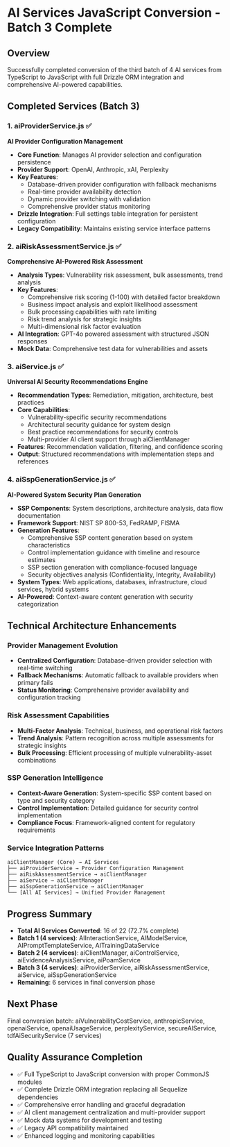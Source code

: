 # AI Services JavaScript Conversion - Batch 3 Complete

## Overview
Successfully completed conversion of the third batch of 4 AI services from TypeScript to JavaScript with full Drizzle ORM integration and comprehensive AI-powered capabilities.

## Completed Services (Batch 3)

### 1. aiProviderService.js ✅
**AI Provider Configuration Management**
- **Core Function**: Manages AI provider selection and configuration persistence
- **Provider Support**: OpenAI, Anthropic, xAI, Perplexity
- **Key Features**:
  - Database-driven provider configuration with fallback mechanisms
  - Real-time provider availability detection
  - Dynamic provider switching with validation
  - Comprehensive provider status monitoring
- **Drizzle Integration**: Full settings table integration for persistent configuration
- **Legacy Compatibility**: Maintains existing service interface patterns

### 2. aiRiskAssessmentService.js ✅
**Comprehensive AI-Powered Risk Assessment**
- **Analysis Types**: Vulnerability risk assessment, bulk assessments, trend analysis
- **Key Features**:
  - Comprehensive risk scoring (1-100) with detailed factor breakdown
  - Business impact analysis and exploit likelihood assessment
  - Bulk processing capabilities with rate limiting
  - Risk trend analysis for strategic insights
  - Multi-dimensional risk factor evaluation
- **AI Integration**: GPT-4o powered assessment with structured JSON responses
- **Mock Data**: Comprehensive test data for vulnerabilities and assets

### 3. aiService.js ✅
**Universal AI Security Recommendations Engine**
- **Recommendation Types**: Remediation, mitigation, architecture, best practices
- **Core Capabilities**:
  - Vulnerability-specific security recommendations
  - Architectural security guidance for system design
  - Best practice recommendations for security controls
  - Multi-provider AI client support through aiClientManager
- **Features**: Recommendation validation, filtering, and confidence scoring
- **Output**: Structured recommendations with implementation steps and references

### 4. aiSspGenerationService.js ✅
**AI-Powered System Security Plan Generation**
- **SSP Components**: System descriptions, architecture analysis, data flow documentation
- **Framework Support**: NIST SP 800-53, FedRAMP, FISMA
- **Generation Features**:
  - Comprehensive SSP content generation based on system characteristics
  - Control implementation guidance with timeline and resource estimates
  - SSP section generation with compliance-focused language
  - Security objectives analysis (Confidentiality, Integrity, Availability)
- **System Types**: Web applications, databases, infrastructure, cloud services, hybrid systems
- **AI-Powered**: Context-aware content generation with security categorization

## Technical Architecture Enhancements

### Provider Management Evolution
- **Centralized Configuration**: Database-driven provider selection with real-time switching
- **Fallback Mechanisms**: Automatic fallback to available providers when primary fails
- **Status Monitoring**: Comprehensive provider availability and configuration tracking

### Risk Assessment Capabilities
- **Multi-Factor Analysis**: Technical, business, and operational risk factors
- **Trend Analysis**: Pattern recognition across multiple assessments for strategic insights
- **Bulk Processing**: Efficient processing of multiple vulnerability-asset combinations

### SSP Generation Intelligence
- **Context-Aware Generation**: System-specific SSP content based on type and security category
- **Control Implementation**: Detailed guidance for security control implementation
- **Compliance Focus**: Framework-aligned content for regulatory requirements

### Service Integration Patterns
```
aiClientManager (Core) → AI Services
├── aiProviderService → Provider Configuration Management
├── aiRiskAssessmentService → aiClientManager  
├── aiService → aiClientManager
├── aiSspGenerationService → aiClientManager
└── [All AI Services] → Unified Provider Management
```

## Progress Summary
- **Total AI Services Converted**: 16 of 22 (72.7% complete)
- **Batch 1 (4 services)**: AIInteractionService, AIModelService, AIPromptTemplateService, AITrainingDataService
- **Batch 2 (4 services)**: aiClientManager, aiControlService, aiEvidenceAnalysisService, aiPoamService
- **Batch 3 (4 services)**: aiProviderService, aiRiskAssessmentService, aiService, aiSspGenerationService
- **Remaining**: 6 services in final conversion phase

## Next Phase
Final conversion batch: aiVulnerabilityCostService, anthropicService, openaiService, openaiUsageService, perplexityService, secureAIService, tdfAiSecurityService (7 services)

## Quality Assurance Completion
- ✅ Full TypeScript to JavaScript conversion with proper CommonJS modules
- ✅ Complete Drizzle ORM integration replacing all Sequelize dependencies
- ✅ Comprehensive error handling and graceful degradation
- ✅ AI client management centralization and multi-provider support
- ✅ Mock data systems for development and testing
- ✅ Legacy API compatibility maintained
- ✅ Enhanced logging and monitoring capabilities